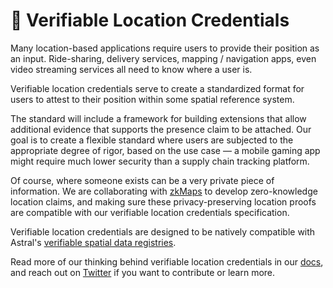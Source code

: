 # 📍 Verifiable Location Credentials

Many location-based applications require users to provide their position as an input. Ride-sharing, delivery services, mapping / navigation apps, even video streaming services all need to know where a user is. 

Verifiable location credentials serve to create a standardized format for users to attest to their position within some spatial reference system. 

The standard will include a framework for building extensions that allow additional evidence that supports the presence claim to be attached. Our goal is to create a flexible standard where users are subjected to the appropriate degree of rigor, based on the use case — a mobile gaming app might require much lower security than a supply chain tracking platform. 

Of course, where someone exists can be a very private piece of information. We are collaborating with [zkMaps](https://github.com/zkMaps/zkMaps) to develop zero-knowledge location claims, and making sure these privacy-preserving location proofs are compatible with our verifiable location credentials specification. 

Verifiable location credentials are designed to be natively compatible with Astral's [verifiable spatial data registries](https://github.com/AstralProtocol/verifiable-spatial-data-registries).

Read more of our thinking behind verifiable location credentials in our [docs](https://docs.astral.global/archive/universal-location-proofs), and reach out on [Twitter](https://twitter.com/astralprotocol) if you want to contribute or learn more.